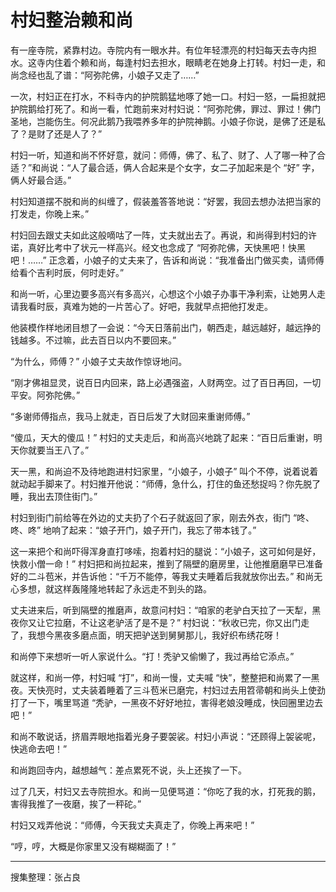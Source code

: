 # 村妇整治赖和尚

有一座寺院，紧靠村边。寺院内有一眼水井。有位年轻漂亮的村妇每天去寺内担水。这寺内住着个赖和尚，每逢村妇去担水，眼睛老在她身上打转。村妇一走，和尚念经也乱了谱：“阿弥陀佛，小娘子又走了……”

一次，村妇正在打水，不料寺内的护院鹅猛地啄了她一口。村妇一怒，一扁担就把护院鹅给打死了。和尚一看，忙跑前来对村妇说：“阿弥陀佛，罪过、罪过！佛门圣地，岂能伤生。何况此鹅乃我喂养多年的护院神鹅。小娘子你说，是佛了还是私了？是财了还是人了？”

村妇一听，知道和尚不怀好意，就问：师傅，佛了、私了、财了、人了哪一种了合适？”和尚说：“人了最合适，俩人合起来是个女字，女二子加起来是个 “好” 字，俩人好最合适。”

村妇知道摆不脱和尚的纠缠了，假装羞答答地说：“好罢，我回去想办法把当家的打发走，你晚上来。”

村妇回去跟丈夫如此这般嘀咕了一阵，丈夫就出去了。再说，和尚得到村妇的许诺，真好比考中了状元一样高兴。经文也念成了 “阿弥陀佛，天快黑吧！快黑吧！……” 正念着，小娘子的丈夫来了，告诉和尚说：“我准备出门做买卖，请师傅给看个吉利时辰，何时走好。”

和尚一听，心里边要多高兴有多高兴，心想这个小娘子办事干净利索，让她男人走请我看时辰，真难为她的一片苦心了。好吧，我就早点把他打发走。

他装模作样地闭目想了一会说：“今天日落前出门，朝西走，越远越好，越远挣的钱越多。不过嘛，此去百日以内不要回来。”

“为什么，师傅？” 小娘子丈夫故作惊讶地问。

“刚才佛祖显灵，说百日内回来，路上必遇强盗，人财两空。过了百日再回，一切平安。阿弥陀佛。”

“多谢师傅指点，我马上就走，百日后发了大财回来重谢师傅。”

“傻瓜，天大的傻瓜！” 村妇的丈夫走后，和尚高兴地跳了起来：“百日后重谢，明天你就要当王八了。”

天一黑，和尚迫不及待地跑进村妇家里，“小娘子，小娘子” 叫个不停，说着说着就动起手脚来了。村妇推开他说：“师傅，急什么，打住的鱼还愁捉吗？你先脱了睡，我出去顶住街门。”

村妇到街门前给等在外边的丈夫扔了个石子就返回了家，刚去外衣，街门 “咚、咚、咚” 地响了起来：“娘子开门，娘子开门，我忘了带本钱了。”

这一来把个和尚吓得浑身直打哆嗦，抱着村妇的腿说：“小娘子，这可如何是好，快救小僧一命！” 村妇把和尚拉起来，推到了隔壁的磨房里，让他推磨磨早已准备好的二斗苞米，并告诉他：“千万不能停，等我丈夫睡着后我就放你出去。” 和尚无心多想，就这样轰隆隆地转起了永远走不到头的路。

丈夫进来后，听到隔壁的推磨声，故意问村妇：“咱家的老驴白天拉了一天犁，黑夜你又让它拉磨，不让这老驴活了是不是？” 村妇说：“秋收已完，你又出门走了，我想今黑夜多磨点面，明天把驴送到舅舅那儿，我好织布绣花呀！

和尚停下来想听一听人家说什么。“打！秃驴又偷懒了，我过再给它添点。”

就这样，和尚一停，村妇喊 “打”，和尚一慢，丈夫喊 “快”，整整把和尚累了一黑夜。天快亮时，丈夫装着睡着了三斗苞米已磨完，村妇过去用笤帚朝和尚头上使劲打了一下，嘴里骂道 “秃驴，一黑夜不好好地拉，害得老娘没睡成，快回圈里边去吧！”

和尚不敢说话，挤眉弄眼地指着光身子要袈裟。村妇小声说：“还顾得上袈裟呢，快逃命去吧！”

和尚跑回寺内，越想越气：差点累死不说，头上还挨了一下。

过了几天，村妇又去寺院担水。和尚一见便骂道：“你吃了我的水，打死我的鹅，害得我推了一夜磨，挨了一秤砣。”

村妇又戏弄他说：“师傅，今天我丈夫真走了，你晚上再来吧！”

“哼，哼，大概是你家里又没有糊糊面了！”

---

搜集整理：张占良
